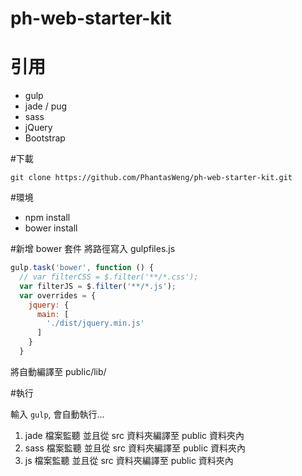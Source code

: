 # ph-web-starter-kit

# 引用
- gulp
- jade / pug
- sass
- jQuery
- Bootstrap



#下載

```
git clone https://github.com/PhantasWeng/ph-web-starter-kit.git
```

#環境
- npm install
- bower install

#新增 bower 套件
將路徑寫入 gulpfiles.js

```js
gulp.task('bower', function () {
  // var filterCSS = $.filter('**/*.css');
  var filterJS = $.filter('**/*.js');
  var overrides = {
    jquery: {
      main: [
        './dist/jquery.min.js'
      ]
    }
  }
```
將自動編譯至 public/lib/

#執行

輸入 `gulp`, 會自動執行...

1. jade 檔案監聽 並且從 src 資料夾編譯至 public 資料夾內
2. sass 檔案監聽 並且從 src 資料夾編譯至 public 資料夾內
3. js 檔案監聽 並且從 src 資料夾編譯至 public 資料夾內

